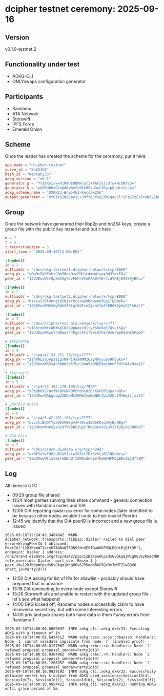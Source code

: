# dcipher testnet ceremony: 2025-09-16

## Version
v0.1.0-testnet.2

## Functionality under test
- ADKG-CLI
- ONLYswaps configuration generator

## Participants
- Randamu
- ATA Network
- Storswift
- IPFS Force
- Emerald Onion

## Scheme 
Once the leader has created the scheme for the ceremony, put it here

```toml
app_name = "dcipher-testnet"
curve_id = "Bn254G1"
hash_id = "Keccak256"
adkg_version = "v0.1"
generator_g = "7YJERmicw+ViR4UEOBNRsutI+TAFzkJvUTw+HcON7zU="
generator_h = "pkFRH8H+G1oQ8QwBySV9EXRStnDxC5BpzpQudrXcLLw="
adkg_scheme_name = "DXKR23-Bn254G1-Keccak256"
output_generator = "mY6Tk5INSDpyYL+3MftdJfGqSTM1qecSl+SFt67zEsIYAN7vEh8edkJqAGZeXER5Z0Mi1Pde2t1G3r1c2ZL27Q=="

```

## Group 
Once the network have generated their libp2p and bn254 keys, create a group file with the public key material and put it here

```toml
n = 7
t = 2
t_reconstruction = 3
start_time = "2025-09-16T14:00:00Z"

[[nodes]]
id = 1
multiaddr = "/dns/dkg-testnet1.dcipher.network/tcp/8080"
adkg_pk = "yQw9eEkBFnU+C6m56oxOzoFMUsLdmwW+cwxQW3Yw+FQ="
peer_id = "12D3KooWCrQpXmCUgY3vFWhhVVnFAeDvYWr7zdYK8jE91Y9yBkuc"

[[nodes]]
id = 2
multiaddr = "/dns/dkg-testnet2.dcipher.network/tcp/8080"
adkg_pk = "nsxiwSTOl40ngje5NjYYRcZ+89Hbd9wHRfGgZTQ6Nyk="
peer_id = "12D3KooWNhSwgtWhSZQfqtNdFce2jsnXfpF4EB6YDpGoZJFm6aJJ"

[[nodes]]
id = 3
multiaddr = "/dns/dciphertest.ata.network/tcp/7777"
adkg_pk = "xISn+nUM+cWMXXolDSg9pNmkzWItyXS0X6qE7QvutSg="
peer_id = "12D3KooWKouthHQeuYF4PgorkF1fEYsdYhEC9sLPapR2sHZ5Pomh"

# IPFSFORCE
[[nodes]]
id = 4
multiaddr = "/ip4/47.97.251.33/tcp/7777"
adkg_pk = "2jhVMLwlDypzszZnN4Pi4aaNMMz6ayMAnyu0yRkbuks="
peer_id = "12D3KooWRJxAn5DWmSa67UcComW5tBNERVmjmnnCFUYrAAxhXajZ"

# Storswift
[[nodes]]
id = 5
multiaddr = "/ip4/47.104.170.105/tcp/7890"
adkg_pk = "x5tOBOX27WmfW1BVGNROMEPddxHZOcKwhEB5SparvQE="
peer_id = "12D3KooWAbgcdgZZDQbMC2WN6ZvuKmNRLTpo52QLfMVHqtsjzi5h"

# Emerald Onion
[[nodes]]
id = 6
multiaddr = "/ip4/5.42.201.106/tcp/7777"
adkg_pk = "ovcshiBUOTYyeQChFB8g+AF30sn38D5KQspGKyBpH8g="
peer_id = "12D3KooWHeGyx3cUfkdbBCzUytTRUKuxdJ8j2V3Xf2Qcxghd8UkF"

# DIA Data
[[nodes]]
id = 7
multiaddr = "/dns/drand.diadata.org/tcp/4242"
adkg_pk = "oxNFSu+vFO8/u8ZuVIpcwI85vt7EYRvVLjB37Nkkbcs="
peer_id = "12D3KooWT1acekTAQNuQT39N95dndESfDwWDHFMQLBQntBjQft9M"
```

## Log
All times in UTC

- 09:29 group file shared
- 11:24 most parties running their share command - general connection issues with Randamu nodes and DIA
- 12:05 DIA reporting `NoAddress` error for some nodes (later identified to be because other nodes wouldn't route to their invalid PeerId)
- 12:45 we identify that the DIA peerID is incorrect and a new group file is issued
```
2025-09-16T12:24:42.340494Z  WARN dcipher_network::transports::libp2p::dialer: Failed to dial peer error=WrongPeerId { obtained: PeerId("12D3KooWT1acekTAQNuQT39N95dndESfDwWDHFMQLBQntBjQft9M"), endpoint: Dialer { address: /dns/drand.diadata.org/tcp/4242/p2p/12D3KooWCpsdsUvGkqajWcgU6v62R5edN8UG5QrDvfKMTZiwBBV6, role_override: Dialer, port_use: Reuse } } peer_id=12D3KooWCpsdsUvGkqajWcgU6v62R5edN8UG5QrDvfKMTZiwBBV6 short_id=PartyId(7)
```
- 12:50 DIA asking for list of IPs for allowlist - probably should have prepared that in advance
- 13:18 DIA connecting to every node except Storswift
- 13:26 Storswift afk and unable to restart with the updated group file - let's see what happens!
- 14:00 DKG kicked off; Randamu nodes successfully claim to have received a secret key, but with some interesting errors
- 14:00 priv and pub shares both have data in them
Funny errors from Randamu 1:
```
2025-09-16T14:00:00.000989Z  INFO adkg_cli::adkg_dxkr23: Executing ADKG with a timeout of 1h
2025-09-16T14:00:01.643451Z  WARN adkg::vss::acss::hbacss0::handlers: Node `1` cannot validate implicate from node `7` (invalid proof)
2025-09-16T14:00:03.019706Z  WARN adkg::rbc::r4::handlers: Node `1` refused proposal proposal_sender=PartyId(3)
2025-09-16T14:00:03.036496Z  WARN adkg::rbc::r4::handlers: Node `1` refused proposal proposal_sender=PartyId(4)
2025-09-16T14:00:03.126695Z  WARN adkg::rbc::r4::handlers: Node `1` refused proposal proposal_sender=PartyId(5)
2025-09-16T14:00:10.093919Z  INFO adkg_cli::adkg_dxkr23: Successfully obtained secret key & output from ADKG used_sessions=[SessionId(4), SessionId(7), SessionId(1), SessionId(6), SessionId(2), SessionId(3)]
2025-09-16T14:00:10.095442Z  INFO adkg_cli::adkg_dxkr23: Running ADKG until grace period of 5m
```




